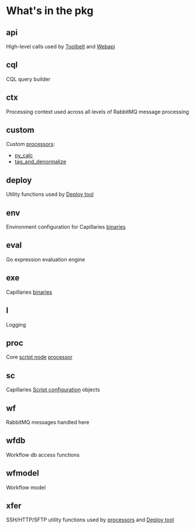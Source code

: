 # What's in the pkg

## api
High-level calls used by [Toolbelt](../doc/glossary.md#toolbelt) and [Webapi](../doc/glossary.md#webapi)

## cql
CQL query builder

## ctx
Processing context used across all levels of RabbitMQ message processing

## custom
Custom [processors](../doc/glossary.md#processor):
- [py_calc](../doc/glossary.md#py_calc-processor)
- [tag_and_denormalize](../doc/glossary.md#tag_and_denormalize-processor)

## deploy
Utility functions used by [Deploy tool](../doc/glossary#deploy-tool)

## env
Environment configuration for Capillaries [binaries](../doc/binconfig.md)

## eval
Go expression evaluation engine

## exe
Capillaries [binaries](../doc/binconfig.md)

## l
Logging

## proc
Core [script node](../doc/glossary.md#script-node) [processor](../doc/glossary.md#processor)

## sc
Capillaries [Script configuration](../doc/scriptconfig.md) objects

## wf
RabbitMQ messages handled here

## wfdb
Workflow db access functions

## wfmodel
Workflow model

## xfer
SSH/HTTP/SFTP utility functions used by [processors](../doc/glossary.md#processor) and [Deploy tool](../doc/glossary#deploy-tool.md)